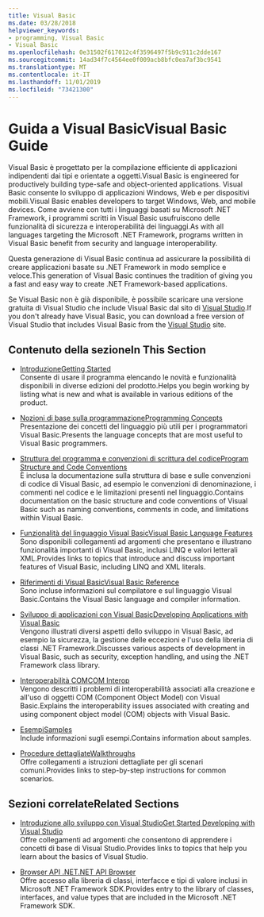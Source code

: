 ```yaml
---
title: Visual Basic
ms.date: 03/28/2018
helpviewer_keywords:
- programming, Visual Basic
- Visual Basic
ms.openlocfilehash: 0e31502f617012c4f3596497f5b9c911c2dde167
ms.sourcegitcommit: 14ad34f7c4564ee0f009acb8bfc0ea7af3bc9541
ms.translationtype: MT
ms.contentlocale: it-IT
ms.lasthandoff: 11/01/2019
ms.locfileid: "73421300"
---
```

# <a name="visual-basic-guide"></a><span data-ttu-id="616f1-102">Guida a Visual Basic</span><span class="sxs-lookup"><span data-stu-id="616f1-102">Visual Basic Guide</span></span>

<span data-ttu-id="616f1-103">Visual Basic è progettato per la compilazione efficiente di applicazioni indipendenti dai tipi e orientate a oggetti.</span><span class="sxs-lookup"><span data-stu-id="616f1-103">Visual Basic is engineered for productively building type-safe and object-oriented applications.</span></span> <span data-ttu-id="616f1-104">Visual Basic consente lo sviluppo di applicazioni Windows, Web e per dispositivi mobili.</span><span class="sxs-lookup"><span data-stu-id="616f1-104">Visual Basic enables developers to target Windows, Web, and mobile devices.</span></span> <span data-ttu-id="616f1-105">Come avviene con tutti i linguaggi basati su Microsoft .NET Framework, i programmi scritti in Visual Basic usufruiscono delle funzionalità di sicurezza e interoperabilità dei linguaggi.</span><span class="sxs-lookup"><span data-stu-id="616f1-105">As with all languages targeting the Microsoft .NET Framework, programs written in Visual Basic benefit from security and language interoperability.</span></span>

<span data-ttu-id="616f1-106">Questa generazione di Visual Basic continua ad assicurare la possibilità di creare applicazioni basate su .NET Framework in modo semplice e veloce.</span><span class="sxs-lookup"><span data-stu-id="616f1-106">This generation of Visual Basic continues the tradition of giving you a fast and easy way to create .NET Framework-based applications.</span></span>

<span data-ttu-id="616f1-107">Se Visual Basic non è già disponibile, è possibile scaricare una versione gratuita di Visual Studio che include Visual Basic dal sito di [Visual Studio](https://aka.ms/vsdownload?utm_source=mscom&utm_campaign=msdocs).</span><span class="sxs-lookup"><span data-stu-id="616f1-107">If you don't already have Visual Basic, you can download a free version of Visual Studio that includes Visual Basic from the [Visual Studio](https://aka.ms/vsdownload?utm_source=mscom&utm_campaign=msdocs) site.</span></span>

## <a name="in-this-section"></a><span data-ttu-id="616f1-108">Contenuto della sezione</span><span class="sxs-lookup"><span data-stu-id="616f1-108">In This Section</span></span>

- [<span data-ttu-id="616f1-109">Introduzione</span><span class="sxs-lookup"><span data-stu-id="616f1-109">Getting Started</span></span>](../visual-basic/getting-started/index.md)  
  <span data-ttu-id="616f1-110">Consente di usare il programma elencando le novità e funzionalità disponibili in diverse edizioni del prodotto.</span><span class="sxs-lookup"><span data-stu-id="616f1-110">Helps you begin working by listing what is new and what is available in various editions of the product.</span></span>

- [<span data-ttu-id="616f1-111">Nozioni di base sulla programmazione</span><span class="sxs-lookup"><span data-stu-id="616f1-111">Programming Concepts</span></span>](../visual-basic/programming-guide/concepts/index.md)  
  <span data-ttu-id="616f1-112">Presentazione dei concetti del linguaggio più utili per i programmatori Visual Basic.</span><span class="sxs-lookup"><span data-stu-id="616f1-112">Presents the language concepts that are most useful to Visual Basic programmers.</span></span>

- [<span data-ttu-id="616f1-113">Struttura del programma e convenzioni di scrittura del codice</span><span class="sxs-lookup"><span data-stu-id="616f1-113">Program Structure and Code Conventions</span></span>](../visual-basic/programming-guide/program-structure/program-structure-and-code-conventions.md)  
  <span data-ttu-id="616f1-114">È inclusa la documentazione sulla struttura di base e sulle convenzioni di codice di Visual Basic, ad esempio le convenzioni di denominazione, i commenti nel codice e le limitazioni presenti nel linguaggio.</span><span class="sxs-lookup"><span data-stu-id="616f1-114">Contains documentation on the basic structure and code conventions of Visual Basic such as naming conventions, comments in code, and limitations within Visual Basic.</span></span>

- [<span data-ttu-id="616f1-115">Funzionalità del linguaggio Visual Basic</span><span class="sxs-lookup"><span data-stu-id="616f1-115">Visual Basic Language Features</span></span>](../visual-basic/programming-guide/language-features/index.md)  
  <span data-ttu-id="616f1-116">Sono disponibili collegamenti ad argomenti che presentano e illustrano funzionalità importanti di Visual Basic, inclusi LINQ e valori letterali XML.</span><span class="sxs-lookup"><span data-stu-id="616f1-116">Provides links to topics that introduce and discuss important features of Visual Basic, including LINQ and XML literals.</span></span>

- [<span data-ttu-id="616f1-117">Riferimenti di Visual Basic</span><span class="sxs-lookup"><span data-stu-id="616f1-117">Visual Basic Reference</span></span>](../visual-basic/reference/index.md)  
  <span data-ttu-id="616f1-118">Sono incluse informazioni sul compilatore e sul linguaggio Visual Basic.</span><span class="sxs-lookup"><span data-stu-id="616f1-118">Contains the Visual Basic language and compiler information.</span></span>

- [<span data-ttu-id="616f1-119">Sviluppo di applicazioni con Visual Basic</span><span class="sxs-lookup"><span data-stu-id="616f1-119">Developing Applications with Visual Basic</span></span>](../visual-basic/developing-apps/index.md)  
  <span data-ttu-id="616f1-120">Vengono illustrati diversi aspetti dello sviluppo in Visual Basic, ad esempio la sicurezza, la gestione delle eccezioni e l'uso della libreria di classi .NET Framework.</span><span class="sxs-lookup"><span data-stu-id="616f1-120">Discusses various aspects of development in Visual Basic, such as security, exception handling, and using the .NET Framework class library.</span></span>

- [<span data-ttu-id="616f1-121">Interoperabilità COM</span><span class="sxs-lookup"><span data-stu-id="616f1-121">COM Interop</span></span>](../visual-basic/programming-guide/com-interop/index.md)  
  <span data-ttu-id="616f1-122">Vengono descritti i problemi di interoperabilità associati alla creazione e all'uso di oggetti COM (Component Object Model) con Visual Basic.</span><span class="sxs-lookup"><span data-stu-id="616f1-122">Explains the interoperability issues associated with creating and using component object model (COM) objects with Visual Basic.</span></span>

- [<span data-ttu-id="616f1-123">Esempi</span><span class="sxs-lookup"><span data-stu-id="616f1-123">Samples</span></span>](https://github.com/dotnet/samples/tree/master/snippets/visualbasic)  
  <span data-ttu-id="616f1-124">Include informazioni sugli esempi.</span><span class="sxs-lookup"><span data-stu-id="616f1-124">Contains information about samples.</span></span>

- [<span data-ttu-id="616f1-125">Procedure dettagliate</span><span class="sxs-lookup"><span data-stu-id="616f1-125">Walkthroughs</span></span>](../visual-basic/walkthroughs.md)  
  <span data-ttu-id="616f1-126">Offre collegamenti a istruzioni dettagliate per gli scenari comuni.</span><span class="sxs-lookup"><span data-stu-id="616f1-126">Provides links to step-by-step instructions for common scenarios.</span></span>

## <a name="related-sections"></a><span data-ttu-id="616f1-127">Sezioni correlate</span><span class="sxs-lookup"><span data-stu-id="616f1-127">Related Sections</span></span>

- [<span data-ttu-id="616f1-128">Introduzione allo sviluppo con Visual Studio</span><span class="sxs-lookup"><span data-stu-id="616f1-128">Get Started Developing with Visual Studio</span></span>](/visualstudio/ide/visual-studio-ide)  
  <span data-ttu-id="616f1-129">Offre collegamenti ad argomenti che consentono di apprendere i concetti di base di Visual Studio.</span><span class="sxs-lookup"><span data-stu-id="616f1-129">Provides links to topics that help you learn about the basics of Visual Studio.</span></span>

- [<span data-ttu-id="616f1-130">Browser API .NET</span><span class="sxs-lookup"><span data-stu-id="616f1-130">.NET API Browser</span></span>](../../api/index.md)  
  <span data-ttu-id="616f1-131">Offre accesso alla libreria di classi, interfacce e tipi di valore inclusi in Microsoft .NET Framework SDK.</span><span class="sxs-lookup"><span data-stu-id="616f1-131">Provides entry to the library of classes, interfaces, and value types that are included in the Microsoft .NET Framework SDK.</span></span>
